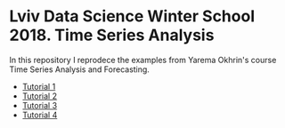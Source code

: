 # Lviv Data Science Winter School 2018. Time Series Analysis
In this repository I reprodece the examples from Yarema Okhrin's course Time Series Analysis and Forecasting.
* [Tutorial 1](https://olekscode.github.io/WinterSchool-Labs/notebooks/lab1.nb.html)
* [Tutorial 2]()
* [Tutorial 3]()
* [Tutorial 4](https://olekscode.github.io/WinterSchool-Labs/notebooks/lab4.nb.html)
